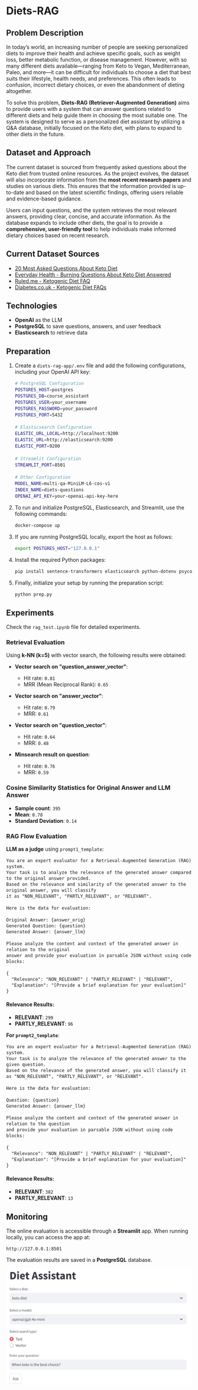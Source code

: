 
# Diets-RAG

## Problem Description

In today’s world, an increasing number of people are seeking personalized diets to improve their health and achieve specific goals, such as weight loss, better metabolic function, or disease management. However, with so many different diets available—ranging from Keto to Vegan, Mediterranean, Paleo, and more—it can be difficult for individuals to choose a diet that best suits their lifestyle, health needs, and preferences. This often leads to confusion, incorrect dietary choices, or even the abandonment of dieting altogether.

To solve this problem, **Diets-RAG (Retriever-Augmented Generation)** aims to provide users with a system that can answer questions related to different diets and help guide them in choosing the most suitable one. The system is designed to serve as a personalized diet assistant by utilizing a Q&A database, initially focused on the Keto diet, with plans to expand to other diets in the future.

## Dataset and Approach

The current dataset is sourced from frequently asked questions about the Keto diet from trusted online resources. As the project evolves, the dataset will also incorporate information from the **most recent research papers** and studies on various diets. This ensures that the information provided is up-to-date and based on the latest scientific findings, offering users reliable and evidence-based guidance.

Users can input questions, and the system retrieves the most relevant answers, providing clear, concise, and accurate information. As the database expands to include other diets, the goal is to provide a **comprehensive, user-friendly tool** to help individuals make informed dietary choices based on recent research.

## Current Dataset Sources

- [20 Most Asked Questions About Keto Diet](https://www.linkedin.com/pulse/20-most-asked-questions-keto-diet-certified-operation-s-management-/)
- [Everyday Health - Burning Questions About Keto Diet Answered](https://www.everydayhealth.com/ketogenic-diet/diet/burning-questions-about-keto-diet-answered/)
- [Ruled.me - Ketogenic Diet FAQ](https://www.ruled.me/ketogenic-diet-faq/#standard_keto)
- [Diabetes.co.uk - Ketogenic Diet FAQs](https://www.diabetes.co.uk/keto/ketogenic-diet-faqs.html)

## Technologies

- **OpenAI** as the LLM
- **PostgreSQL** to save questions, answers, and user feedback
- **Elasticsearch** to retrieve data


## Preparation

1. Create a `diets-rag-app/.env` file and add the following configurations, including your OpenAI API key:

    ```bash
    # PostgreSQL Configuration
    POSTGRES_HOST=postgres
    POSTGRES_DB=course_assistant
    POSTGRES_USER=your_username
    POSTGRES_PASSWORD=your_password
    POSTGRES_PORT=5432
    
    # Elasticsearch Configuration
    ELASTIC_URL_LOCAL=http://localhost:9200
    ELASTIC_URL=http://elasticsearch:9200
    ELASTIC_PORT=9200
    
    # Streamlit Configuration
    STREAMLIT_PORT=8501
    
    # Other Configuration
    MODEL_NAME=multi-qa-MiniLM-L6-cos-v1
    INDEX_NAME=diets-questions
    OPENAI_API_KEY=your-openai-api-key-here
    ```

2. To run and initialize PostgreSQL, Elasticsearch, and Streamlit, use the following commands:

    ```bash
    docker-compose up
    ```

3. If you are running PostgreSQL locally, export the host as follows:

    ```bash
    export POSTGRES_HOST="127.0.0.1"
    ```

4. Install the required Python packages:

    ```bash
    pip install sentence-transformers elasticsearch python-dotenv psycopg2
    ```

5. Finally, initialize your setup by running the preparation script:

    ```bash
    python prep.py
    ```

## Experiments

Check the `rag_test.ipynb` file for detailed experiments.

### Retrieval Evaluation

Using **k-NN (k=5)** with vector search, the following results were obtained:

- **Vector search on "question_answer_vector"**:  
  - Hit rate: `0.81`
  - MRR (Mean Reciprocal Rank): `0.65`

- **Vector search on "answer_vector"**:  
  - Hit rate: `0.79`
  - MRR: `0.61`

- **Vector search on "question_vector"**:  
  - Hit rate: `0.64`
  - MRR: `0.48`

- **Minsearch result on question**:  
  - Hit rate: `0.76`
  - MRR: `0.59`

### Cosine Similarity Statistics for Original Answer and LLM Answer

- **Sample count**: `395`
- **Mean**: `0.78`
- **Standard Deviation**: `0.14`

### RAG Flow Evaluation

**LLM as a judge** using `prompt1_template`:

```plaintext
You are an expert evaluator for a Retrieval-Augmented Generation (RAG) system.
Your task is to analyze the relevance of the generated answer compared to the original answer provided.
Based on the relevance and similarity of the generated answer to the original answer, you will classify
it as "NON_RELEVANT", "PARTLY_RELEVANT", or "RELEVANT".

Here is the data for evaluation:

Original Answer: {answer_orig}
Generated Question: {question}
Generated Answer: {answer_llm}

Please analyze the content and context of the generated answer in relation to the original
answer and provide your evaluation in parsable JSON without using code blocks:

{
  "Relevance": "NON_RELEVANT" | "PARTLY_RELEVANT" | "RELEVANT",
  "Explanation": "[Provide a brief explanation for your evaluation]"
}
```

#### Relevance Results:

- **RELEVANT**: `299`
- **PARTLY_RELEVANT**: `96`

**For `prompt2_template`**:

```plaintext
You are an expert evaluator for a Retrieval-Augmented Generation (RAG) system.
Your task is to analyze the relevance of the generated answer to the given question.
Based on the relevance of the generated answer, you will classify it
as "NON_RELEVANT", "PARTLY_RELEVANT", or "RELEVANT".

Here is the data for evaluation:

Question: {question}
Generated Answer: {answer_llm}

Please analyze the content and context of the generated answer in relation to the question
and provide your evaluation in parsable JSON without using code blocks:

{
  "Relevance": "NON_RELEVANT" | "PARTLY_RELEVANT" | "RELEVANT",
  "Explanation": "[Provide a brief explanation for your evaluation]"
}
```

#### Relevance Results:

- **RELEVANT**: `382`
- **PARTLY_RELEVANT**: `13`

## Monitoring

The online evaluation is accessible through a **Streamlit** app. When running locally, you can access the app at:

```
http://127.0.0.1:8501
```

The evaluation results are saved in a **PostgreSQL** database.

![Alt text](diet%20assistant.jpg)

